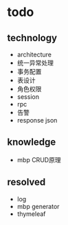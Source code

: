 # todo

## technology
- architecture
- 统一异常处理
- 事务配置
- 表设计
- 角色权限
- session
- rpc
- 告警
- response json

## knowledge
- mbp CRUD原理

## resolved
- log
- mbp generator
- thymeleaf
